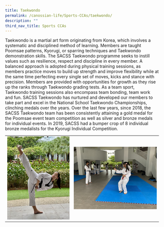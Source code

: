 ```yaml
---
title: Taekwondo
permalink: /canossian-life/Sports-CCAs/taekwondo/
description: ""
third_nav_title: Sports CCAs
---
```


Taekwondo is a martial art form originating from Korea, which involves a systematic and disciplined method of learning. Members are taught Poomsae patterns, Kyorugi, or sparring techniques and Taekwondo demonstration skills. The SACSS Taekwondo programme seeks to instill values such as resilience, respect and discipline in every member. A balanced approach is adopted during physical training sessions, as members practice moves to build up strength and improve flexibility while at the same time perfecting every single set of moves, kicks and stance with precision. Members are provided with opportunities for growth as they rise up the ranks through Taekwondo grading tests. As a team sport, Taekwondo training sessions also encompass team bonding, team work and fun. SACSS Taekwondo has nurtured and developed our members to take part and excel in the National School Taekwondo Championships, clinching medals over the years. Over the last few years, since 2018, the SACSS Taekwondo team has been consistently attaining a gold medal for the Poomsae event team competition as well as silver and bronze medals for individual events. In 2019, SACSS had a bumper crop of 8 individual bronze medalists for the Kyorugi Individual Competition.

|   |   |
|---|---|
| ![](/images/Canossian%20Life/Sports%20CCAs/TAEKWONDO/Taekwondo_1-1152x1536.jpg)  | ![](/images/Canossian%20Life/Sports%20CCAs/TAEKWONDO/TKD-school-training-3-1536x1152.jpg)  |